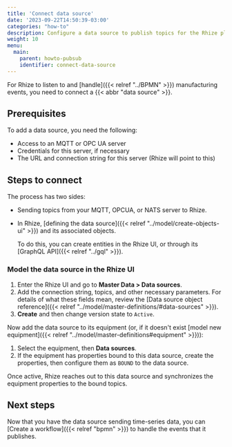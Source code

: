 ```yaml
---
title: 'Connect data source'
date: '2023-09-22T14:50:39-03:00'
categories: "how-to"
description: Configure a data source to publish topics for the Rhize platform.
weight: 10
menu:
  main:
    parent: howto-pubsub
    identifier: connect-data-source
---
```


For Rhize to listen to and [handle]({{< relref "../BPMN" >}}) manufacturing events,
you need to connect a {{< abbr "data source" >}}.

## Prerequisites

To add a data source, you need the following:
- Access to an MQTT or OPC UA server
- Credentials for this server, if necessary
- The URL and connection string for this server (Rhize will  point to this)

## Steps to connect

The process has two sides:
- Sending topics from your MQTT, OPCUA, or NATS server to Rhize.
- In Rhize, [defining the data source]({{< relref "../model/create-objects-ui" >}}) and its associated objects.

  To do this, you can create entities in the Rhize UI, or through its [GraphQL API]({{< relref "../gql" >}}).

### Model the data source in the Rhize UI

1. Enter the Rhize UI and go to **Master Data > Data sources**.
1. Add the connection string, topics, and other necessary parameters. For details of what these fields mean, review the [Data source object reference]({{< relref "../model/master-definitions/#data-sources" >}}).
1. **Create** and then change version state to `Active`.

Now add the data source to its equipment (or, if it doesn't exist [model new equipment]({{< relref "../model/master-definitions#equipment" >}})):
1. Select the equipment, then **Data sources**.
1. If the equipment has properties bound to this data source, create the properties, then configure them as `BOUND` to the data source.


Once active, Rhize reaches out to this data source and synchronizes the equipment properties to the bound topics.

## Next steps

Now that you have the data source sending time-series data, you can [Create a workflow]({{< relref "bpmn" >}}) to handle the events that it publishes.
